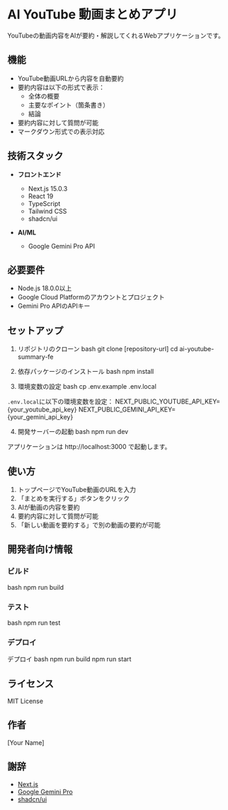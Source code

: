 # AI YouTube 動画まとめアプリ

YouTubeの動画内容をAIが要約・解説してくれるWebアプリケーションです。

## 機能

- YouTube動画URLから内容を自動要約
- 要約内容は以下の形式で表示：
  - 全体の概要
  - 主要なポイント（箇条書き）
  - 結論
- 要約内容に対して質問が可能
- マークダウン形式での表示対応

## 技術スタック

- **フロントエンド**
  - Next.js 15.0.3
  - React 19
  - TypeScript
  - Tailwind CSS
  - shadcn/ui

- **AI/ML**
  - Google Gemini Pro API

## 必要要件

- Node.js 18.0.0以上
- Google Cloud Platformのアカウントとプロジェクト
- Gemini Pro APIのAPIキー

## セットアップ

1. リポジトリのクローン
bash
git clone [repository-url]
cd ai-youtube-summary-fe


2. 依存パッケージのインストール
bash
npm install


3. 環境変数の設定
bash
cp .env.example .env.local


`.env.local`に以下の環境変数を設定：
NEXT_PUBLIC_YOUTUBE_API_KEY={your_youtube_api_key}
NEXT_PUBLIC_GEMINI_API_KEY={your_gemini_api_key}

4. 開発サーバーの起動
bash
npm run dev


アプリケーションは http://localhost:3000 で起動します。

## 使い方

1. トップページでYouTube動画のURLを入力
2. 「まとめを実行する」ボタンをクリック
3. AIが動画の内容を要約
4. 要約内容に対して質問が可能
5. 「新しい動画を要約する」で別の動画の要約が可能

## 開発者向け情報

### ビルド
bash
npm run build

### テスト
bash
npm run test


### デプロイ

デプロイ
bash
npm run build
npm run start


## ライセンス

MIT License

## 作者

[Your Name]

## 謝辞

- [Next.js](https://nextjs.org/)
- [Google Gemini Pro](https://deepmind.google/technologies/gemini/)
- [shadcn/ui](https://ui.shadcn.com/)
